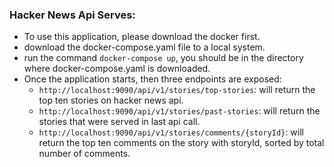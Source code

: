 ### Hacker News Api Serves:
* To use this application, please download the docker first.
* download the docker-compose.yaml file to a local system.
* run the command `docker-compose up`, you should be in the directory where docker-compose.yaml is downloaded.
* Once the application starts, then three endpoints are exposed:
  * `http://localhost:9090/api/v1/stories/top-stories`: will return the top ten stories on hacker news api.
  * `http://localhost:9090/api/v1/stories/past-stories`: will return the stories that were served in last api call.
  * `http://localhost:9090/api/v1/stories/comments/{storyId}`: will return the top ten comments on the story with storyId, sorted by total number of comments.
